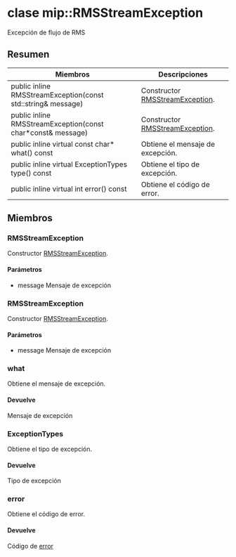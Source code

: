 # <a name="class-miprmsstreamexception"></a>clase mip::RMSStreamException 
Excepción de flujo de RMS
  
## <a name="summary"></a>Resumen
 Miembros                        | Descripciones                                
--------------------------------|---------------------------------------------
public inline RMSStreamException(const std::string& message)  |  Constructor [RMSStreamException](#classmip_1_1_r_m_s_stream_exception).
public inline RMSStreamException(const char*const& message)  |  Constructor [RMSStreamException](#classmip_1_1_r_m_s_stream_exception).
public inline virtual const char* what() const  |  Obtiene el mensaje de excepción.
public inline virtual ExceptionTypes type() const  |  Obtiene el tipo de excepción.
public inline virtual int error() const  |  Obtiene el código de error.
  
## <a name="members"></a>Miembros
  
### <a name="rmsstreamexception"></a>RMSStreamException
Constructor [RMSStreamException](#classmip_1_1_r_m_s_stream_exception).
  
#### <a name="parameters"></a>Parámetros
* message Mensaje de excepción
  
### <a name="rmsstreamexception"></a>RMSStreamException
Constructor [RMSStreamException](#classmip_1_1_r_m_s_stream_exception).
  
#### <a name="parameters"></a>Parámetros
* message Mensaje de excepción
  
### <a name="what"></a>what
Obtiene el mensaje de excepción.
  
#### <a name="returns"></a>Devuelve
Mensaje de excepción
  
### <a name="exceptiontypes"></a>ExceptionTypes
Obtiene el tipo de excepción.
  
#### <a name="returns"></a>Devuelve
Tipo de excepción
  
### <a name="error"></a>error
Obtiene el código de error.
  
#### <a name="returns"></a>Devuelve
Código de [error](#classmip_1_1_error)